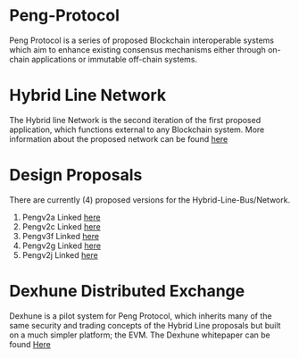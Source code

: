 # Peng-Protocol
Peng Protocol is a series of proposed Blockchain interoperable systems which aim to enhance existing consensus mechanisms either through on-chain applications or immutable off-chain systems. 

# Hybrid Line Network 
The Hybrid line Network is the second iteration of the first proposed application, which functions external to any Blockchain system. More information about the proposed network can be found [here](https://drive.google.com/file/d/1zIHSdoCiDXmMnENdjWEAzlSOWcRqMN_d/view?usp=share_link)

# Design Proposals
There are currently (4) proposed versions for the Hybrid-Line-Bus/Network. 
1. Pengv2a Linked [here](https://medium.com/@genericmage1127/pengv2a-monero-nfts-revised-aa2ce905182d)
2. Pengv2c Linked [here](https://medium.com/@genericmage1127/pengv2c-nfts-tokens-and-dapps-on-dogecoin-f5945cee32d)
3. Pengv3f Linked [here](https://medium.com/@genericmage1127/towards-global-fiat-currency-stabilization-5570088eee3d)
4. Pengv2g Linked [here](https://medium.com/@genericmage1127/towards-secure-liquidity-bridges-4865e2810b27)
5. Pengv2j Linked [here](https://medium.com/@genericmage1127/pengv2j-distributed-exchange-84ee7ccfbba1)


# Dexhune Distributed Exchange 
Dexhune is a pilot system for Peng Protocol, which inherits many of the same security and trading concepts of the Hybrid Line proposals but built on a much simpler platform; the EVM. The Dexhune whitepaper can be found [Here](https://files.catbox.moe/iwn6lg.pdf)
